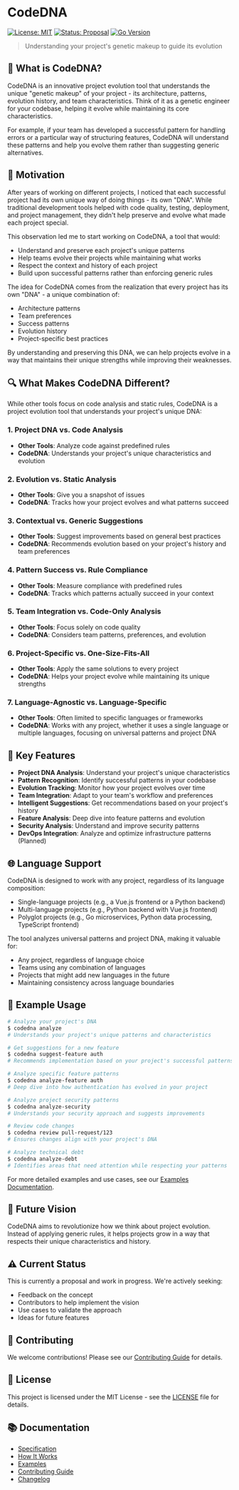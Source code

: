 # CodeDNA

[![License: MIT](https://img.shields.io/badge/License-MIT-yellow.svg)](https://opensource.org/licenses/MIT)
[![Status: Proposal](https://img.shields.io/badge/Status-Proposal-blue)](https://github.com/thread-koder/codedna)
[![Go Version](https://img.shields.io/badge/Go-1.24+-00ADD8?logo=go)](https://golang.org)

> Understanding your project's genetic makeup to guide its evolution

## 🧬 What is CodeDNA?

CodeDNA is an innovative project evolution tool that understands the unique "genetic makeup" of your project - its architecture, patterns, evolution history, and team characteristics. Think of it as a genetic engineer for your codebase, helping it evolve while maintaining its core characteristics.

For example, if your team has developed a successful pattern for handling errors or a particular way of structuring features, CodeDNA will understand these patterns and help you evolve them rather than suggesting generic alternatives.

## 🎯 Motivation

After years of working on different projects, I noticed that each successful project had its own unique way of doing things - its own "DNA". While traditional development tools helped with code quality, testing, deployment, and project management, they didn't help preserve and evolve what made each project special.

This observation led me to start working on CodeDNA, a tool that would:

- Understand and preserve each project's unique patterns
- Help teams evolve their projects while maintaining what works
- Respect the context and history of each project
- Build upon successful patterns rather than enforcing generic rules

The idea for CodeDNA comes from the realization that every project has its own "DNA" - a unique combination of:

- Architecture patterns
- Team preferences
- Success patterns
- Evolution history
- Project-specific best practices

By understanding and preserving this DNA, we can help projects evolve in a way that maintains their unique strengths while improving their weaknesses.

## 🔍 What Makes CodeDNA Different?

While other tools focus on code analysis and static rules, CodeDNA is a project evolution tool that understands your project's unique DNA:

### 1. Project DNA vs. Code Analysis

- **Other Tools**: Analyze code against predefined rules
- **CodeDNA**: Understands your project's unique characteristics and evolution

### 2. Evolution vs. Static Analysis

- **Other Tools**: Give you a snapshot of issues
- **CodeDNA**: Tracks how your project evolves and what patterns succeed

### 3. Contextual vs. Generic Suggestions

- **Other Tools**: Suggest improvements based on general best practices
- **CodeDNA**: Recommends evolution based on your project's history and team preferences

### 4. Pattern Success vs. Rule Compliance

- **Other Tools**: Measure compliance with predefined rules
- **CodeDNA**: Tracks which patterns actually succeed in your context

### 5. Team Integration vs. Code-Only Analysis

- **Other Tools**: Focus solely on code quality
- **CodeDNA**: Considers team patterns, preferences, and evolution

### 6. Project-Specific vs. One-Size-Fits-All

- **Other Tools**: Apply the same solutions to every project
- **CodeDNA**: Helps your project evolve while maintaining its unique strengths

### 7. Language-Agnostic vs. Language-Specific

- **Other Tools**: Often limited to specific languages or frameworks
- **CodeDNA**: Works with any project, whether it uses a single language or multiple languages, focusing on universal patterns and project DNA

## 🚀 Key Features

- **Project DNA Analysis**: Understand your project's unique characteristics
- **Pattern Recognition**: Identify successful patterns in your codebase
- **Evolution Tracking**: Monitor how your project evolves over time
- **Team Integration**: Adapt to your team's workflow and preferences
- **Intelligent Suggestions**: Get recommendations based on your project's history
- **Feature Analysis**: Deep dive into feature patterns and evolution
- **Security Analysis**: Understand and improve security patterns
- **DevOps Integration**: Analyze and optimize infrastructure patterns (Planned)

## 🌐 Language Support

CodeDNA is designed to work with any project, regardless of its language composition:

- Single-language projects (e.g., a Vue.js frontend or a Python backend)
- Multi-language projects (e.g., Python backend with Vue.js frontend)
- Polyglot projects (e.g., Go microservices, Python data processing, TypeScript frontend)

The tool analyzes universal patterns and project DNA, making it valuable for:

- Any project, regardless of language choice
- Teams using any combination of languages
- Projects that might add new languages in the future
- Maintaining consistency across language boundaries

## 🎯 Example Usage

```bash
# Analyze your project's DNA
$ codedna analyze
# Understands your project's unique patterns and characteristics

# Get suggestions for a new feature
$ codedna suggest-feature auth
# Recommends implementation based on your project's successful patterns

# Analyze specific feature patterns
$ codedna analyze-feature auth
# Deep dive into how authentication has evolved in your project

# Analyze project security patterns
$ codedna analyze-security
# Understands your security approach and suggests improvements

# Review code changes
$ codedna review pull-request/123
# Ensures changes align with your project's DNA

# Analyze technical debt
$ codedna analyze-debt
# Identifies areas that need attention while respecting your patterns
```

For more detailed examples and use cases, see our [Examples Documentation](docs/EXAMPLES.md).

## 🔮 Future Vision

CodeDNA aims to revolutionize how we think about project evolution. Instead of applying generic rules, it helps projects grow in a way that respects their unique characteristics and history.

## ⚠️ Current Status

This is currently a proposal and work in progress. We're actively seeking:

- Feedback on the concept
- Contributors to help implement the vision
- Use cases to validate the approach
- Ideas for future features

## 🤝 Contributing

We welcome contributions! Please see our [Contributing Guide](docs/CONTRIBUTING.md) for details.

## 📄 License

This project is licensed under the MIT License - see the [LICENSE](LICENSE) file for details.

## 📚 Documentation

- [Specification](docs/SPEC.md)
- [How It Works](docs/HOW.md)
- [Examples](docs/EXAMPLES.md)
- [Contributing Guide](docs/CONTRIBUTING.md)
- [Changelog](docs/CHANGELOG.md)
